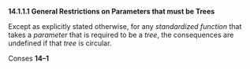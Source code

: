 **14.1.1.1 General Restrictions on Parameters that must be Trees** 

Except as explicitly stated otherwise, for any *standardized function* that takes a *parameter* that is required to be a *tree*, the consequences are undefined if that *tree* is circular. 

Conses **14–1**

 

 

